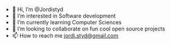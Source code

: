 - 👋 Hi, I’m @Jordistyd
- 👀 I’m interested in Software development
- 🌱 I’m currently learning Computer Sciences
- 💞️ I’m looking to collaborate on fun cool open source projects
- 📫 How to reach me jordi.styd@gmail.com

<!---
Jordistyd/Jordistyd is a ✨ special ✨ repository because its `README.md` (this file) appears on your GitHub profile.
You can click the Preview link to take a look at your changes.
--->

